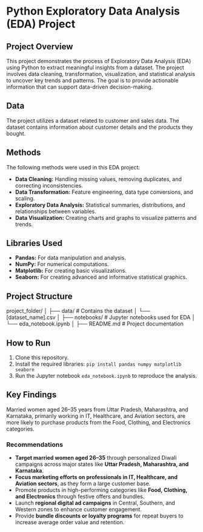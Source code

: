 # Python Exploratory Data Analysis (EDA) Project

## Project Overview

This project demonstrates the process of Exploratory Data Analysis (EDA) using Python to extract meaningful insights from a dataset. The project involves data cleaning, transformation, visualization, and statistical analysis to uncover key trends and patterns. The goal is to provide actionable information that can support data-driven decision-making.

## Data

The project utilizes a dataset related to customer and sales data. The dataset contains information about customer details and the products they bought.

## Methods

The following methods were used in this EDA project:

* **Data Cleaning:** Handling missing values, removing duplicates, and correcting inconsistencies.
* **Data Transformation:** Feature engineering, data type conversions, and scaling.
* **Exploratory Data Analysis:** Statistical summaries, distributions, and relationships between variables.
* **Data Visualization:** Creating charts and graphs to visualize patterns and trends.

## Libraries Used

* **Pandas:** For data manipulation and analysis.
* **NumPy:** For numerical computations.
* **Matplotlib:** For creating basic visualizations.
* **Seaborn:** For creating advanced and informative statistical graphics.

## Project Structure

project_folder/
│
├── data/              # Contains the dataset
│   └── [dataset_name].csv
│
├── notebooks/         # Jupyter notebooks used for EDA
│   └── eda_notebook.ipynb
│
├── README.md          # Project documentation

## How to Run

1.  Clone this repository.
2.  Install the required libraries: `pip install pandas numpy matplotlib seaborn`
3.  Run the Jupyter notebook `eda_notebook.ipynb` to reproduce the analysis.

## Key Findings

Married women aged 26–35 years from Uttar Pradesh, Maharashtra, and Karnataka, primarily working in IT, Healthcare, and Aviation sectors, are more likely to purchase products from the Food, Clothing, and Electronics categories.

### Recommendations

- **Target married women aged 26–35** through personalized Diwali campaigns across major states like **Uttar Pradesh, Maharashtra, and Karnataka**.
- **Focus marketing efforts on professionals in IT, Healthcare, and Aviation sectors**, as they form a large customer base.
- Promote products in high-performing categories like **Food, Clothing, and Electronics** through festive offers and bundles.
- Launch **regional digital ad campaigns** in Central, Southern, and Western zones to enhance customer engagement.
- Provide **bundle discounts or loyalty programs** for repeat buyers to increase average order value and retention.





